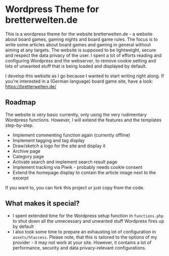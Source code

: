 # Wordpress Theme for bretterwelten.de

This is a wordpress theme for the website bretterwelten.de - a website about board games, gaming nights and board game rules. The focus is to write some articles about board games and gaming in general without aiming at any targets. The website is supposed to be lightweight, secure and respect the data privacy of the user. I spent a lot of efforts reading and configuring Wordpress and the webserver, to remove cookie setting and lots of unwanted stuff that is being loaded and displayed by default.

I develop this website as I go because I wanted to start writing right along. If you're interested in a (German language) board game site, have a look: https://bretterwelten.de/

## Roadmap

The website is *very* basic currently, only using the very rudimentary Wordpress functions. However, I will extend the features and the templates step-by-step.

* Implement commenting function again (currently offline)
* Implement tagging and tag display
* Draw/sketch a logo for the site and display it
* Archive page
* Category page
* Activate search and implement search result page
* Implement tracking via Piwik - probably needs cookie consent
* Extend the homepage display to contain the article image next to the excerpt

If you want to, you can fork this project or just copy from the code.

## What makes it special?

* I spent extended time for the Wordpress setup function in ```functions.php``` to shut down all the unnecessary and unwanted stuff Wordpress fires up by default
* I also took some time to prepare an exhausting lot of configuration in ```assets/htaccess```. Please note, that this is tailored to the options of my provider - it may not work at your site. However, it contains a lot of performance, security and data privacy-relevant configurations.
